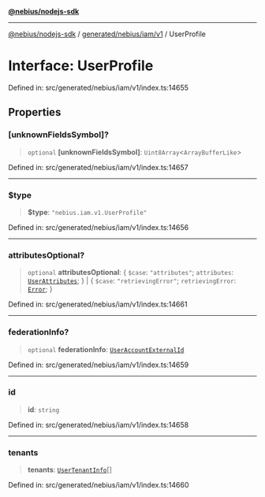 [**@nebius/nodejs-sdk**](../../../../../README.md)

***

[@nebius/nodejs-sdk](../../../../../README.md) / [generated/nebius/iam/v1](../README.md) / UserProfile

# Interface: UserProfile

Defined in: src/generated/nebius/iam/v1/index.ts:14655

## Properties

### \[unknownFieldsSymbol\]?

> `optional` **\[unknownFieldsSymbol\]**: `Uint8Array`\<`ArrayBufferLike`\>

Defined in: src/generated/nebius/iam/v1/index.ts:14657

***

### $type

> **$type**: `"nebius.iam.v1.UserProfile"`

Defined in: src/generated/nebius/iam/v1/index.ts:14656

***

### attributesOptional?

> `optional` **attributesOptional**: \{ `$case`: `"attributes"`; `attributes`: [`UserAttributes`](UserAttributes.md); \} \| \{ `$case`: `"retrievingError"`; `retrievingError`: [`Error`](Error.md); \}

Defined in: src/generated/nebius/iam/v1/index.ts:14661

***

### federationInfo?

> `optional` **federationInfo**: [`UserAccountExternalId`](UserAccountExternalId.md)

Defined in: src/generated/nebius/iam/v1/index.ts:14659

***

### id

> **id**: `string`

Defined in: src/generated/nebius/iam/v1/index.ts:14658

***

### tenants

> **tenants**: [`UserTenantInfo`](UserTenantInfo.md)[]

Defined in: src/generated/nebius/iam/v1/index.ts:14660
